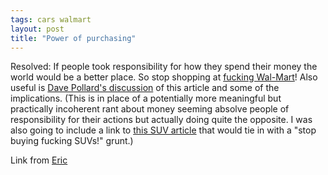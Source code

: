 ```yaml
---
tags: cars walmart
layout: post
title: "Power of purchasing"
---
```




Resolved: If people took responsibility for how they spend their money the world would be a better place. So stop shopping at <a href="http://www.fastcompany.com/magazine/77/walmart.html">fucking Wal-Mart</a>! Also useful is <a href="http://blogs.salon.com/0002007/2003/11/18.html#a520">Dave Pollard's discussion</a> of this article and some of the implications. (This is in place of a potentially more meaningful but practically incoherent rant about money seeming absolve people of responsibility for their actions but actually doing quite the opposite. I was also going to include a link to <a href="http://www.nytimes.com/2003/11/22/business/22conserve.html">this SUV article</a> that would tie in with a "stop buying fucking SUVs!" grunt.)

<p>Link from <a href="http://eric.weblogs.com/2003/11/20#a2441">Eric</a></p>


